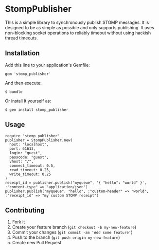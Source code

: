 # StompPublisher

This is a simple library to synchronously publish STOMP messages. It is designed to be as simple as possible and only supports publishing. It uses non-blocking socket operations to reliably timeout without using hackish thread timeouts.

## Installation

Add this line to your application's Gemfile:

    gem 'stomp_publisher'

And then execute:

    $ bundle

Or install it yourself as:

    $ gem install stomp_publisher

## Usage

```
require 'stomp_publisher'
publisher = StompPublisher.new(
  host: "localhost",
  port: 61613,
  login: "guest",
  passcode: "guest",
  vhost: "/",
  connect_timeout: 0.5,
  read_timeout: 0.25,
  write_timeout: 0.25
)
receipt_id = publisher.publish("myqueue", '{ "hello": "world" }', :"content-type" => "application/json")
publisher.publish("myqueue", "hello", :"custom-header" => "world", :"receipt_id" => "my custom STOMP receipt")
```

## Contributing

1. Fork it
2. Create your feature branch (`git checkout -b my-new-feature`)
3. Commit your changes (`git commit -am 'Add some feature'`)
4. Push to the branch (`git push origin my-new-feature`)
5. Create new Pull Request
